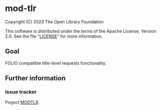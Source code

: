 # mod-tlr

Copyright (C) 2023 The Open Library Foundation

This software is distributed under the terms of the Apache License,
Version 2.0. See the file "[LICENSE](LICENSE)" for more information.

## Goal

FOLIO compatible title-level requests functionality.

## Further information

### Issue tracker

Project [MODTLR](https://issues.folio.org/browse/MODTLR).